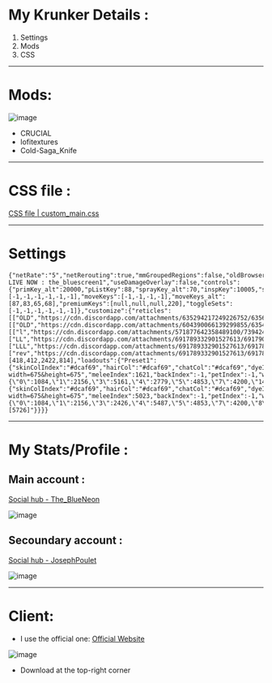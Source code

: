 # My Krunker Details :

1) Settings
2) Mods
3) CSS

---

# Mods:

![image](https://github.com/EcoleLool/krunkerdetails/assets/122475709/16bc0e2f-d22e-4e94-bdfc-b3f7cbadcbd0)

- CRUCIAL
- lofitextures
- Cold-Saga_Knife

---

# CSS file :

[CSS file | custom_main.css](main_custom.css)

---

# Settings

    {"netRate":"5","netRerouting":true,"mmGroupedRegions":false,"oldBrowser":false,"rawMouse":true,"flickClamp":270,"resolution":1,"updateRate":1200,"aspectRatio":"1920x1080","mapDet":false,"particles":false,"particlesDist":10,"renderDist":50,"reflection":"1","shadows":false,"ambientShading":false,"yourTrails":false,"muzzleFlash":false,"bulletCasings":false,"impactHoles":false,"sniperFlapAnim":false,"textureAnim":false,"objectAnim":false,"screenShake":false,"showExplo":false,"postProcessing":false,"scaleUI":0.2,"oldScoreboard":true,"disableRarityAnim":true,"showPfp":false,"dynamicHP":false,"showDMG":false,"showKillC":true,"showDeaths":true,"showStreak":true,"showFPS":true,"fpsRate":150,"speedScale":1.4,"speedOpacity":0.5,"speedColor":"#e0e0e0","speedColorMax":"#000000","healthNum":true,"healthColE":"#ff0000","objOpac":0.1,"adsObjOpac":0.1,"hideNonTrade":true,"showMinimap":false,"showMedals":false,"playMedals":false,"medalSat":0.8,"crosshairSho":"5","crosshairStyle":"2","crosshairUseOpacity":true,"crosshairAlways":true,"crosshairColor":"#1aff21","crosshairShadowThickess":0,"crosshairThick":1.5,"crosshairLen":4,"crosshairGap":-10,"crosshairShoM":"0","crosshairAlwaysM":true,"crosshairColorM":"#ff0000","crosshairShadowThickessM":0.1,"crosshairThickM":1,"crosshairLenM":3,"hitmCol":"#ff0ad6","hitmLen":5,"hitmThick":5,"hitmSpac":8,"hitmAnimS":0.001,"sensitivityX":0.35,"sensitivityY":0.35,"aimSensitivityX":0.35,"aimSensitivityY":0.35,"sound":0.25,"ambientVolume":0.28,"dialogueVolume":0.3,"micQuality":"12000","gunsVolume":0.6,"playerVolume":0,"skinVolume":0,"uiVolume":0,"assetVolume":0,"fov":120,"fpsFOV":125,"weaponBob":2,"weaponLean":0.5,"weaponOffX":1.2,"weaponOffY":2.6,"weaponOffZ":1.2,"weapSwapY":0,"adsFovMlt":0.3,"aimAnim":false,"hideADS":true,"showWeapon":false,"scoreColor":"#fff19f","scoreShadow":true,"scoreScale":1.5,"scoreOffY":3,"progShadow":false,"progMShadow":false,"bulletTracerCol":"#ff0000","trailCol":"#ff0000","canChangeLogo":false,"autoLoadLast":true,"scopeBorders":false,"endMessage":"Twitch LIVE NOW : the_bluescreen1","useDamageOverlay":false,"controls":{"primKey_alt":20000,"pListKey":88,"sprayKey_alt":70,"inspKey":10005,"swapKey_alt":20000,"shoot1Key_alt":72,"aim1Key_alt":-1,"crouchKey":-1,"crouchKey_alt":16,"meleeKey_alt":10005,"voiceKey":-1,"specFreeKey":-1,"specObjKey":-1,"specFirstKey":-1,"specNamesKey":-1,"specFocusKey":-1,"propKey":-1,"propRandKey":-1,"propRotKey":-1,"propRotRKey":-1,"tauntKeys":[-1,-1,-1,-1,-1,-1],"moveKeys":[-1,-1,-1,-1],"moveKeys_alt":[87,83,65,68],"premiumKeys":[null,null,null,220],"toggleSets":[-1,-1,-1,-1,-1,-1]},"customize":{"reticles":[["OLD","https://cdn.discordapp.com/attachments/635294217249226752/635643013946802187/Ner0pQH.png"]],"scopes":[["OLD","https://cdn.discordapp.com/attachments/604390066139299855/635489092372791296/Fortnite_Scope.png"]],"images":[["l","https://cdn.discordapp.com/attachments/571877642358489100/739424497475649627/em0RcaJ_copy.png"],["LL","https://cdn.discordapp.com/attachments/691789332901527613/691790356462829588/testing9.png"],["LLL","https://cdn.discordapp.com/attachments/691789332901527613/691789653304541234/dot.png"],["rev","https://cdn.discordapp.com/attachments/691789332901527613/691789457850105959/nezcrossgreen.png"]],"favorites":[418,412,2422,814],"loadouts":{"Preset1":{"skinColIndex":"#dcaf69","hairCol":"#dcaf69","chatCol":"#dcaf69","dyeIndex":3235,"faceIndex":-3,"shoeIndex":-1,"attachIndex":-1,"reticleIndex":-1,"savedReticle":"","scopeIndex":-2,"savedScope":"https://media.discordapp.net/attachments/598351117797294091/598356292322721802/ANIME_SCOPE_13.png?width=675&height=675","meleeIndex":1621,"backIndex":-1,"petIndex":-1,"wristIndex":-1,"hatIndex":4152,"waistIndex":-1,"secondaryInd":11,"kcStatIndex":-1,"classindex":0,"streakIndex1":-1,"streakIndex2":1,"streakIndex3":0,"skins":"{\"0\":1084,\"1\":2156,\"3\":5161,\"4\":2779,\"5\":4853,\"7\":4200,\"14\":2309}"},"SxGy":{"skinColIndex":"#dcaf69","hairCol":"#dcaf69","chatCol":"#dcaf69","dyeIndex":931,"faceIndex":-3,"shoeIndex":-1,"attachIndex":-1,"reticleIndex":-1,"savedReticle":"","scopeIndex":-2,"savedScope":"https://media.discordapp.net/attachments/598351117797294091/598356292322721802/ANIME_SCOPE_13.png?width=675&height=675","meleeIndex":5023,"backIndex":-1,"petIndex":-1,"wristIndex":-1,"hatIndex":4152,"waistIndex":-1,"secondaryInd":11,"kcStatIndex":-1,"classindex":2,"streakIndex1":-1,"streakIndex2":1,"streakIndex3":0,"skins":"{\"0\":1084,\"1\":2156,\"3\":2426,\"4\":5487,\"5\":4853,\"7\":4200,\"8\":4788,\"14\":5574}","charms":"[5726]"}}}}

---

# My Stats/Profile :


## Main account :
[Social hub - The_BlueNeon](https://krunker.io/social.html?p=profile&q=the_blueneon)

![image](https://github.com/EcoleLool/krunkerdetails/assets/122475709/3a10e1f3-6965-4df6-8957-b89fc255d454)


## Secoundary account :
[Social hub - JosephPoulet](https://krunker.io/social.html?p=profile&q=josephpoulet)

![image](https://github.com/EcoleLool/krunkerdetails/assets/122475709/c1e060c1-d5ad-4c38-8c3a-5118b0da74e4)

---

# Client:

- I use the official one:
[Official Website](https://krunker.io/)

![image](https://github.com/EcoleLool/krunkerdetails/assets/122475709/867e8d84-ed3f-4a05-a32a-50ef17e4c58b)

- Download at the top-right corner
